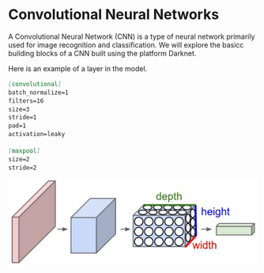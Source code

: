 # Convolutional Neural Networks

A Convolutional Neural Network (CNN) is a type of neural network primarily used for image recognition and classification.
We will explore the basicc building blocks of a CNN built using the platform Darknet. 

Here is an example of a layer in the model.

```md
[convolutional]
batch_normalize=1
filters=16
size=3
stride=1
pad=1
activation=leaky

[maxpool]
size=2
stride=2
```

![CNN](../img/cnn.jpeg)

